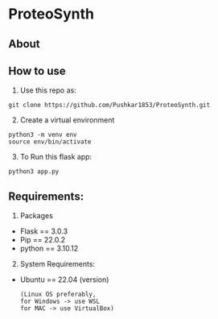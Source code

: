 # ProteoSynth

## About

## How to use

1. Use this repo as:

```
git clone https://github.com/Pushkar1853/ProteoSynth.git 
```

2. Create a virtual environment  

```
python3 -m venv env 
source env/bin/activate
```

3. To Run this flask app:

```
python3 app.py
```

## Requirements:

1. Packages
* Flask == 3.0.3
* Pip == 22.0.2
* python == 3.10.12

2. System Requirements:
* Ubuntu == 22.04 (version)
  
  ```
  (Linux OS preferably,  
  for Windows -> use WSL
  for MAC -> use VirtualBox)
  ```

